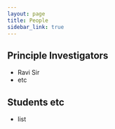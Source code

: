 ```yaml
---
layout: page
title: People
sidebar_link: true
---
```


## Principle Investigators

- Ravi Sir
- etc

## Students etc

- list
